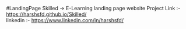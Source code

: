 #LandingPage
Skilled -> E-Learning landing page website
Project Link :- https://harshsfd.github.io/Skilled/     
linkedin :- https://www.linkedin.com/in/harshsfd/
